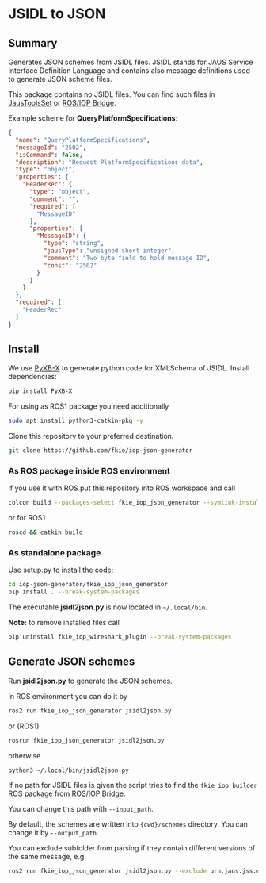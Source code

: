 # JSIDL to JSON

## Summary

Generates JSON schemes from JSIDL files. JSIDL stands for JAUS Service Interface Definition Language and contains also message definitions used to generate JSON scheme files.

This package contains no JSIDL files. You can find such files in [JausToolsSet][jts] or [ROS/IOP Bridge][ros_iop_bridge].

Example scheme for __QueryPlatformSpecifications__:

```json
{
  "name": "QueryPlatformSpecifications",
  "messageId": "2502",
  "isCommand": false,
  "description": "Request PlatformSpecifications data",
  "type": "object",
  "properties": {
    "HeaderRec": {
      "type": "object",
      "comment": "",
      "required": [
        "MessageID"
      ],
      "properties": {
        "MessageID": {
          "type": "string",
          "jausType": "unsigned short integer",
          "comment": "Two byte field to hold message ID",
          "const": "2502"
        }
      }
    }
  },
  "required": [
    "HeaderRec"
  ]
}
```

## Install

We use [PyXB-X](https://github.com/renalreg/PyXB-X) to generate python code for XMLSchema of JSIDL. Install dependencies:
```bash
pip install PyXB-X
```

For using as ROS1 package you need additionally
```bash
sudo apt install python3-catkin-pkg -y
```

Clone this repository to your preferred destination.

```bash
git clone https://github.com/fkie/iop-json-generator
```

### As ROS package inside ROS environment

If you use it with ROS put this repository into ROS workspace and call

```bash
colcon build --packages-select fkie_iop_json_generator --symlink-install 
```
or for ROS1
```bash
roscd && catkin build
```

### As standalone package

Use setup.py to install the code:

```bash
cd iop-json-generator/fkie_iop_json_generator
pip install . --break-system-packages
```

The executable **jsidl2json.py** is now located in `~/.local/bin`.

**Note:** to remove installed files call

```bash
pip uninstall fkie_iop_wireshark_plugin --break-system-packages
```

## Generate JSON schemes

Run **jsidl2json.py** to generate the JSON schemes.

In ROS environment you can do it by
```bash
ros2 run fkie_iop_json_generator jsidl2json.py
```

or (ROS1)

```bash
rosrun fkie_iop_json_generator jsidl2json.py
```

otherwise

```bash
python3 ~/.local/bin/jsidl2json.py
```

If no path for JSIDL files is given the script tries to find the `fkie_iop_builder` ROS package from [ROS/IOP Bridge][ros_iop_bridge].

You can change this path with `--input_path`.

By default, the schemes are written into `{cwd}/schemes` directory. You can change it by `--output_path`.

You can exclude subfolder from parsing if they contain different versions of the same message, e.g.

```bash
ros2 run fkie_iop_json_generator jsidl2json.py --exclude urn.jaus.jss.core-v1.0 --input_path ~/tmp/jsidl --output_path ~/tmp/schemes -v
```

[iop]: https://en.wikipedia.org/wiki/UGV_Interoperability_Profile
[jts]: https://github.com/jaustoolset/jaustoolset
[ros_iop_bridge]: https://github.com/fkie/iop_core
[pyxb]: https://pypi.org/project/PyXB
